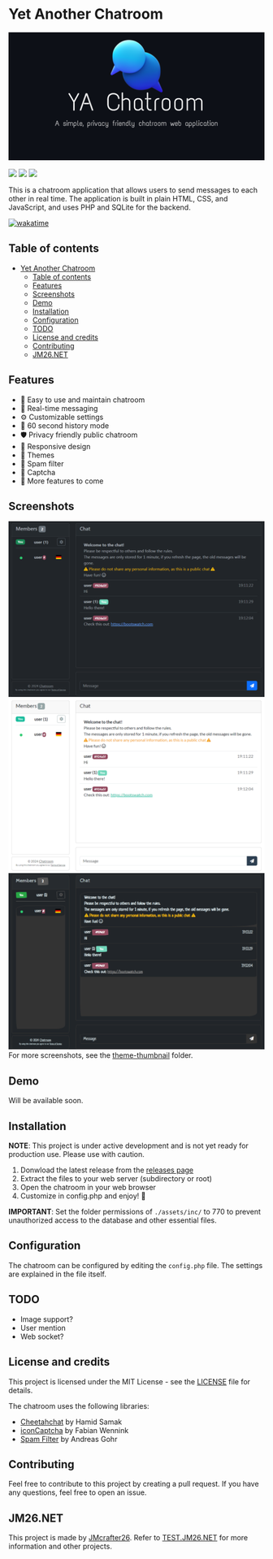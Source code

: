 # Yet Another Chatroom

![Banner](./src/assets/banner.png)

<a href="https://github.com/JMcrafter26/yet-another-chatroom/releases" target="_blank"><img src="https://api.jm26.net/badge/beta?g&url=/github/v/release/JMcrafter26/yet-another-chatroom" height="20px" ></a>
<a href="https://github.com/JMcrafter26/yet-another-chatroom/issues" target="_blank"><img src="https://api.jm26.net/badge/beta?g&url=/github/issues/JMcrafter26/yet-another-chatroom" height="20px" ></a>
<a href=".LICENSE" target="_blank"><img src="https://api.jm26.net/badge/beta?g&url=/github/license/JMcrafter26/yet-another-chatroom" height="20px" ></a>

<!-- Slogan: A simple, privacy friendly chatroom web application. -->

This is a chatroom application that allows users to send messages to each other in real time. The application is built in plain HTML, CSS, and JavaScript, and uses PHP and SQLite for the backend.

[![wakatime](https://wakatime.com/badge/github/JMcrafter26/YA-ChatRoom.svg)](https://wakatime.com/badge/github/JMcrafter26/YA-ChatRoom)

## Table of contents

- [Yet Another Chatroom](#yet-another-chatroom)
  - [Table of contents](#table-of-contents)
  - [Features](#features)
  - [Screenshots](#screenshots)
  - [Demo](#demo)
  - [Installation](#installation)
  - [Configuration](#configuration)
  - [TODO](#todo)
  - [License and credits](#license-and-credits)
  - [Contributing](#contributing)
  - [JM26.NET](#jm26net)

## Features

- 📨 Easy to use and maintain chatroom
- 📡 Real-time messaging
- ⚙️ Customizable settings
- 📜 60 second history mode
- 🛡️ Privacy friendly public chatroom
- 📱 Responsive design
- 🎨 Themes
- 🚫 Spam filter
- 🎉 Captcha
- :construction: More features to come

## Screenshots

![Screenshot](./src/assets/theme-thumbnail/dark/default.png)
![Screenshot](./src/assets/theme-thumbnail/light/flatly.png)
![Screenshot](./src/assets/theme-thumbnail/dark/sketchy.png)
For more screenshots, see the [theme-thumbnail](./src/assets/theme-thumbnail) folder.

## Demo

Will be available soon.

## Installation

**NOTE**: This project is under active development and is not yet ready for production use. Please use with caution.

1. Donwload the latest release from the [releases page](./releases)
2. Extract the files to your web server (subdirectory or root)
3. Open the chatroom in your web browser
4. Customize in config.php and enjoy! 🎉

**IMPORTANT**: Set the folder permissions of `./assets/inc/` to 770 to prevent unauthorized access to the database and other essential files.

## Configuration

The chatroom can be configured by editing the `config.php` file. The settings are explained in the file itself.

## TODO

- Image support?
- User mention
- Web socket?
<!-- - improve api security -->

## License and credits

This project is licensed under the MIT License - see the [LICENSE](./LICENSE) file for details.

The chatroom uses the following libraries:

- [Cheetahchat](https://github.com/hamidsamak/cheetahchat) by Hamid Samak
- [iconCaptcha](https://github.com/fabianwennink/IconCaptcha-Plugin-jQuery-PHP) by Fabian Wennink
- [Spam Filter](https://github.com/IQAndreas/php-spam-filter) by Andreas Gohr

## Contributing

Feel free to contribute to this project by creating a pull request. If you have any questions, feel free to open an issue.

## JM26.NET

This project is made by [JMcrafter26](https://jm26.net). Refer to [TEST.JM26.NET](https://test.jm26.net) for more information and other projects.
